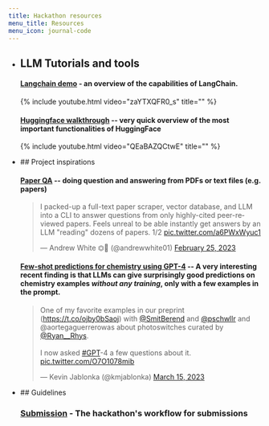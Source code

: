 ```yaml
---
title: Hackathon resources
menu_title: Resources
menu_icon: journal-code
---
```


<ul class="grid">
<li class="resource-block" markdown="1">

## LLM Tutorials and tools 

#### [Langchain demo](https://www.youtube.com/watch?v=zaYTXQFR0_s) - an overview of the capabilities of LangChain.

{% include youtube.html video="zaYTXQFR0_s" title="" %}


#### [Huggingface walkthrough](https://www.youtube.com/watch?v=QEaBAZQCtwE) -- very quick overview of the most important functionalities of HuggingFace

{% include youtube.html video="QEaBAZQCtwE" title="" %}


</li>



<li class="resource-block" markdown="1">
## Project inspirations 

#### [Paper QA](https://huggingface.co/spaces/whitead/paper-qa) -- doing question and answering from PDFs or text files (e.g. papers)

<blockquote class="twitter-tweet"><p lang="en" dir="ltr">I packed-up a full-text paper scraper, vector database, and LLM into a CLI to answer questions from only highly-cited peer-reviewed papers. Feels unreal to be able instantly get answers by an LLM &quot;reading&quot; dozens of papers. 1/2 <a href="https://t.co/a6PWxWyuc1">pic.twitter.com/a6PWxWyuc1</a></p>&mdash; Andrew White ⏣🧪 (@andrewwhite01) <a href="https://twitter.com/andrewwhite01/status/1629346569756483584?ref_src=twsrc%5Etfw">February 25, 2023</a></blockquote> <script async src="https://platform.twitter.com/widgets.js" charset="utf-8"></script>


#### [Few-shot predictions for chemistry using GPT-4](https://twitter.com/kmjablonka/status/1635794978936066049?s=20) --  A very interesting recent finding is that LLMs can give surprisingly good predictions on chemistry examples *without any training*, only with a few examples in the prompt. 

<blockquote class="twitter-tweet"><p lang="en" dir="ltr">One of my favorite examples in our preprint (<a href="https://t.co/ojby0bSaoj">https://t.co/ojby0bSaoj</a>) with <a href="https://twitter.com/SmitBerend?ref_src=twsrc%5Etfw">@SmitBerend</a> and <a href="https://twitter.com/pschwllr?ref_src=twsrc%5Etfw">@pschwllr</a> and @aortegaguerrerowas about photoswitches curated by <a href="https://twitter.com/Ryan__Rhys?ref_src=twsrc%5Etfw">@Ryan__Rhys</a>.<br><br>I now asked <a href="https://twitter.com/hashtag/GPT?src=hash&amp;ref_src=twsrc%5Etfw">#GPT</a>-4 a few questions about it. <a href="https://t.co/O7O1078mib">pic.twitter.com/O7O1078mib</a></p>&mdash; Kevin Jablonka (@kmjablonka) <a href="https://twitter.com/kmjablonka/status/1635794978936066049?ref_src=twsrc%5Etfw">March 15, 2023</a></blockquote> <script async src="https://platform.twitter.com/widgets.js" charset="utf-8"></script>
</li>


<li class="resource-block" markdown="1">
## Guidelines

### [Submission](_/../resources/submission.md) - The hackathon's workflow for submissions

</li>

</ul>